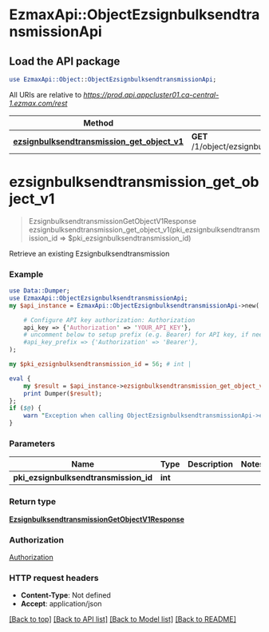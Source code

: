 # EzmaxApi::ObjectEzsignbulksendtransmissionApi

## Load the API package
```perl
use EzmaxApi::Object::ObjectEzsignbulksendtransmissionApi;
```

All URIs are relative to *https://prod.api.appcluster01.ca-central-1.ezmax.com/rest*

Method | HTTP request | Description
------------- | ------------- | -------------
[**ezsignbulksendtransmission_get_object_v1**](ObjectEzsignbulksendtransmissionApi.md#ezsignbulksendtransmission_get_object_v1) | **GET** /1/object/ezsignbulksendtransmission/{pkiEzsignbulksendtransmissionID} | Retrieve an existing Ezsignbulksendtransmission


# **ezsignbulksendtransmission_get_object_v1**
> EzsignbulksendtransmissionGetObjectV1Response ezsignbulksendtransmission_get_object_v1(pki_ezsignbulksendtransmission_id => $pki_ezsignbulksendtransmission_id)

Retrieve an existing Ezsignbulksendtransmission



### Example
```perl
use Data::Dumper;
use EzmaxApi::ObjectEzsignbulksendtransmissionApi;
my $api_instance = EzmaxApi::ObjectEzsignbulksendtransmissionApi->new(

    # Configure API key authorization: Authorization
    api_key => {'Authorization' => 'YOUR_API_KEY'},
    # uncomment below to setup prefix (e.g. Bearer) for API key, if needed
    #api_key_prefix => {'Authorization' => 'Bearer'},
);

my $pki_ezsignbulksendtransmission_id = 56; # int | 

eval {
    my $result = $api_instance->ezsignbulksendtransmission_get_object_v1(pki_ezsignbulksendtransmission_id => $pki_ezsignbulksendtransmission_id);
    print Dumper($result);
};
if ($@) {
    warn "Exception when calling ObjectEzsignbulksendtransmissionApi->ezsignbulksendtransmission_get_object_v1: $@\n";
}
```

### Parameters

Name | Type | Description  | Notes
------------- | ------------- | ------------- | -------------
 **pki_ezsignbulksendtransmission_id** | **int**|  | 

### Return type

[**EzsignbulksendtransmissionGetObjectV1Response**](EzsignbulksendtransmissionGetObjectV1Response.md)

### Authorization

[Authorization](../README.md#Authorization)

### HTTP request headers

 - **Content-Type**: Not defined
 - **Accept**: application/json

[[Back to top]](#) [[Back to API list]](../README.md#documentation-for-api-endpoints) [[Back to Model list]](../README.md#documentation-for-models) [[Back to README]](../README.md)

